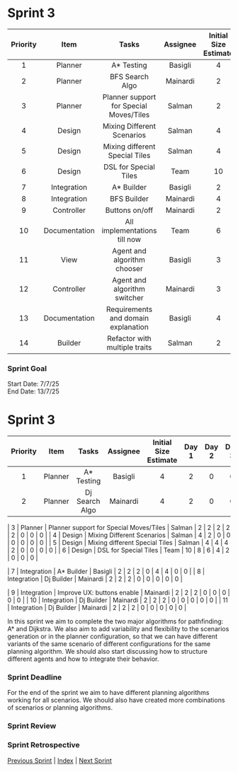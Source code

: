 # Sprint 3


| Priority |     Item     |                  Tasks                  | Assignee | Initial Size Estimate | Day 1 | Day 2 | Day 3 | Day 4 | Day 5 | Day 6 | Day 7 |
| :------: | :-----------: | :-------------------------------------: | :------: | :-------------------: | :---: | :---: | :---: | :---: | :---: | :---: | :---: |
|    1    |    Planner    |               A* Testing               | Basigli |           4           |   4   |   -   |   -   |   -   |   -   |   -   |   -   |
|    2    |    Planner    |             BFS Search Algo             | Mainardi |           2           |   0   |   -   |   -   |   -   |   -   |   -   |   -   |
|    3    |    Planner    | Planner support for Special Moves/Tiles |  Salman  |           2           |   2   |   -   |   -   |   -   |   -   |   -   |   -   |
|    4    |    Design    |       Mixing Different Scenarios       |  Salman  |           4           |   4   |   -   |   -   |   -   |   -   |   -   |   -   |
|    5    |    Design    |     Mixing different Special Tiles     |  Salman  |           4           |   4   |   -   |   -   |   -   |   -   |   -   |   -   |
|    6    |    Design    |          DSL for Special Tiles          |   Team   |          10          |  10  |   -   |   -   |   -   |   -   |   -   |   -   |
|    7    |  Integration  |               A* Builder               | Basigli |           2           |   2   |   -   |   -   |   -   |   -   |   -   |   -   |
|    8    |  Integration  |               BFS Builder               | Mainardi |           4           |   4   |   -   |   -   |   -   |   -   |   -   |   -   |
|    9    |  Controller  |             Buttons on/off             | Mainardi |           2           |   2   |   -   |   -   |   -   |   -   |   -   |   -   |
|    10    | Documentation |      All implementations till now      |   Team   |           6           |   6   |   -   |   -   |   -   |   -   |   -   |   -   |
|    11    |     View     |       Agent and algorithm chooser       | Basigli |           3           |   3   |   -   |   -   |   -   |   -   |   -   |   -   |
|    12    |  Controller  |      Agent and algorithm switcher      | Mainardi |           3           |   3   |   -   |   -   |   -   |   -   |   -   |   -   |
|    13    | Documentation |   Requirements and domain explanation   | Basigli |           4           |   4   |   -   |   -   |   -   |   -   |   -   |   -   |
|    14    |    Builder    |      Refactor with multiple traits      |  Salman  |           2           |   1   |   -   |   -   |   -   |   -   |   -   |   -   |

### Sprint Goal

Start Date: 7/7/25
<br/>
End Date: 13/7/25

# Sprint 3


| Priority |  Item  |     Tasks     | Assignee | Initial Size Estimate | Day 1 | Day 2 | Day 3 | Day 4 | Day 5 | Day 6 | Day 7 |
| :------: | :-----: | :------------: | :------: | :-------------------: | :---: | :---: | :---: | :---: | :---: | :---: | :---: |
|    1    | Planner |   A* Testing   | Basigli |           4           |   2   |   0   |   0   |   0   |   0   |   0   |   0   |
|    2    | Planner | Dj Search Algo | Mainardi |           4           |   2   |   0   |   0   |   0   |   0   |   0   |   0   |

|    3     |      Planner      |        Planner support for Special Moves/Tiles         |  Salman  |           2           |   2   |   2   |   2   |   2   |   0   |   0   |   0   |
|    4     |      Design       |               Mixing Different Scenarios               |  Salman  |           4           |   2   |   0   |   0   |   0   |   0   |   0   |   0   |
|    5     |      Design       |             Mixing different Special Tiles             |  Salman  |           4           |   4   |   4   |   2   |   0   |   0   |   0   |   0   |
|    6     |      Design       |                 DSL for Special Tiles                  |   Team   |          10           |   8   |   6   |   4   |   2   |   0   |   0   |   0   |

|    7     |    Integration    |                       A* Builder                       | Basigli  |           2           |   2   |   2   |   0   |   4   |   4   |   0   |   0   |
|    8     |    Integration    |                       Dj Builder                       | Mainardi |           2           |   2   |   2   |   0   |   0   |   0   |   0   |   0   |

|    9     |    Integration    |              Improve UX: buttons enable                | Mainardi |           2           |   2   |   2   |   0   |   0   |   0   |   0   |   0   |
|    10    |    Integration    |                       Dj Builder                       | Mainardi |           2           |   2   |   2   |   0   |   0   |   0   |   0   |   0   |
|    11    |    Integration    |                       Dj Builder                       | Mainardi |           2           |   2   |   2   |   0   |   0   |   0   |   0   |   0   |

In this sprint we aim to complete the two major algorithms for pathfinding: A* and Dijkstra.
We also aim to add variability and flexibility to the scenarios generation or in the planner configuration,
so that we can have different variants of the same scenario of different configurations for the same planning algorithm.
We should also start discussing how to structure different agents and how to integrate their behavior.

### Sprint Deadline

For the end of the sprint we aim to have different planning algorithms working for all scenarios.
We should also have created more combinations of scenarios or planning algorithms.

### Sprint Review

### Sprint Retrospective

[Previous Sprint](sprint2.md) | [Index](../index.md) | [Next Sprint](sprint4.md)
